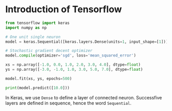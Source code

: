 # Introduction of Tensorflow


```py
from tensorflow import keras
import numpy as np

# One unit single neuron
model = keras.Sequential([keras.layers.Dense(units=1, input_shape=[1])])

# Stochastic gradient decent optimizer
model.compile(optimizer='sgd', loss='mean_squared_error')

xs = np.array([-1.0, 0.0, 1.0, 2.0, 3.0, 4.0], dtype=float)
ys = np.array([-3.0, -1.0, 1.0, 3.0, 5.0, 7.0], dtype=float)

model.fit(xs, ys, epochs=500)

print(model.predict([10.0]))
```
In Keras, we use `Dense` to define a layer of connected neuron. Successfive layers are defined in sequence, hence the word `Sequential`.
